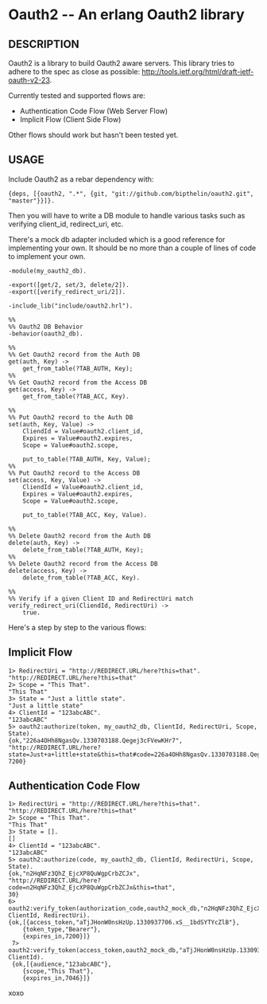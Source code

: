 Oauth2 -- An erlang Oauth2 library
====================================

## DESCRIPTION

Oauth2 is a library to build Oauth2 aware servers. This library tries to adhere to the spec as close as possible: <http://tools.ietf.org/html/draft-ietf-oauth-v2-23>.

Currently tested and supported flows are:

* Authentication Code Flow (Web Server Flow)
* Implicit Flow (Client Side Flow)

Other flows should work but hasn't been tested yet.

## USAGE

Include Oauth2 as a rebar dependency with:

	{deps, [{oauth2, ".*", {git, "git://github.com/bipthelin/oauth2.git", "master"}}]}.

Then you will have to write a DB module to handle various tasks such as verifying client_id, redirect_uri, etc.

There's a mock db adapter included which is a good reference for implementing your own. It should be no more than a couple of lines of code to implement your own.

	-module(my_oauth2_db).

	-export([get/2, set/3, delete/2]).
	-export([verify_redirect_uri/2]).

	-include_lib("include/oauth2.hrl").

	%%
	%% Oauth2 DB Behavior
	-behavior(oauth2_db).

	%%
	%% Get Oauth2 record from the Auth DB
	get(auth, Key) ->
    	get_from_table(?TAB_AUTH, Key);
	%%
	%% Get Oauth2 record from the Access DB
	get(access, Key) ->
    	get_from_table(?TAB_ACC, Key).

	%%
	%% Put Oauth2 record to the Auth DB
	set(auth, Key, Value) ->
	    CliendId = Value#oauth2.client_id,
 	    Expires = Value#oauth2.expires,
    	Scope = Value#oauth2.scope,
 
    	put_to_table(?TAB_AUTH, Key, Value);
	%%
	%% Put Oauth2 record to the Access DB
	set(access, Key, Value) ->
 	    CliendId = Value#oauth2.client_id,
 	    Expires = Value#oauth2.expires,
    	Scope = Value#oauth2.scope,
 
    	put_to_table(?TAB_ACC, Key, Value).

	%%
	%% Delete Oauth2 record from the Auth DB
	delete(auth, Key) ->
    	delete_from_table(?TAB_AUTH, Key);
	%%
	%% Delete Oauth2 record from the Access DB
	delete(access, Key) ->
    	delete_from_table(?TAB_ACC, Key).

	%%
	%% Verify if a given Client ID and RedirectUri match
	verify_redirect_uri(CliendId, RedirectUri) ->
    	true.

Here's a step by step to the various flows:

## Implicit Flow

	1> RedirectUri = "http://REDIRECT.URL/here?this=that".
	"http://REDIRECT.URL/here?this=that"
	2> Scope = "This That".
	"This That"
	3> State = "Just a little state".
	"Just a little state"
	4> ClientId = "123abcABC".
	"123abcABC"
	5> oauth2:authorize(token, my_oauth2_db, ClientId, RedirectUri, Scope, State).
	{ok,"226a4OHh8NgasQv.1330703188.Qegej3cFVewKHr7", "http://REDIRECT.URL/here?state=Just+a+little+state&this=that#code=226a4OHh8NgasQv.1330703188.Qegej3cFVewKHr7", 7200}

## Authentication Code Flow

	1> RedirectUri = "http://REDIRECT.URL/here?this=that".
	"http://REDIRECT.URL/here?this=that"
	2> Scope = "This That".
	"This That"
	3> State = [].
	[]
	4> ClientId = "123abcABC".
	"123abcABC"
	5> oauth2:authorize(code, my_oauth2_db, ClientId, RedirectUri, Scope, State).
	{ok,"n2HqNFz3QhZ_EjcXP8QuWgpCrbZCJx",
    "http://REDIRECT.URL/here?code=n2HqNFz3QhZ_EjcXP8QuWgpCrbZCJx&this=that",
    30}
    6> oauth2:verify_token(authorization_code,oauth2_mock_db,"n2HqNFz3QhZ_EjcXP8QuWgpCrbZCJx", ClientId, RedirectUri).
    {ok,[{access_token,"aTjJHonW0nsHzUp.1330937706.xS__1bdSYTYcZlB"},
     	{token_type,"Bearer"},
     	{expires_in,7200}]}
     7> oauth2:verify_token(access_token,oauth2_mock_db,"aTjJHonW0nsHzUp.1330937706.xS__1bdSYTYcZlB", ClientId).
     {ok,[{audience,"123abcABC"},
        {scope,"This That"},
     	{expires_in,7046}]}

xoxo

